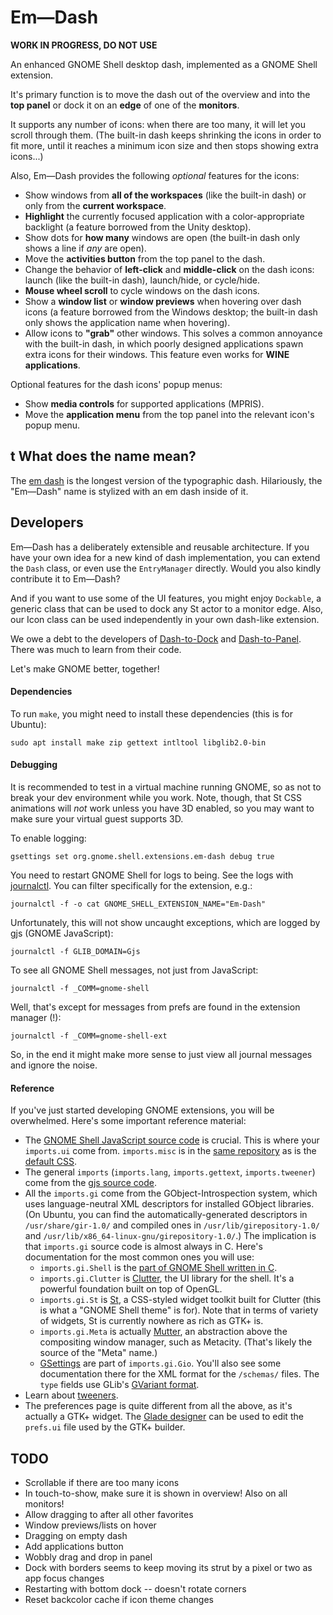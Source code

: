 
Em—Dash
=======

**WORK IN PROGRESS, DO NOT USE**

An enhanced GNOME Shell desktop dash, implemented as a GNOME Shell extension.

It's primary function is to move the dash out of the overview and into the **top panel** or dock it
on an **edge** of one of the **monitors**.

It supports any number of icons: when there are too many, it will let you scroll through them. (The
built-in dash keeps shrinking the icons in order to fit more, until it reaches a minimum icon size
and then stops showing extra icons...)

Also, Em—Dash provides the following *optional* features for the icons:

* Show windows from **all of the workspaces** (like the built-in dash) or only from the
  **current workspace**.
* **Highlight** the currently focused application with a color-appropriate backlight (a feature
  borrowed from the Unity desktop).
* Show dots for **how many** windows are open (the built-in dash only shows a line if *any* are
  open).
* Move the **activities button** from the top panel to the dash. 
* Change the behavior of **left-click** and **middle-click** on the dash icons: launch (like the
  built-in dash), launch/hide, or cycle/hide.
* **Mouse wheel scroll** to cycle windows on the dash icons.
* Show a **window list** or **window previews** when hovering over dash icons (a feature borrowed
  from the Windows desktop; the built-in dash only shows the application name when hovering).
* Allow icons to **"grab"** other windows. This solves a common annoyance with the built-in
  dash, in which poorly designed applications spawn extra icons for their windows. This feature even
  works for **WINE applications**.

Optional features for the dash icons' popup menus:

* Show **media controls** for supported applications (MPRIS).
* Move the **application menu** from the top panel into the relevant icon's popup menu.

t
What does the name mean?
------------------------

The [em dash](https://en.wikipedia.org/wiki/Dash#Em_dash) is the longest version of the typographic
dash. Hilariously, the "Em—Dash" name is stylized with an em dash inside of it.  


Developers
----------

Em—Dash has a deliberately extensible and reusable architecture. If you have your own idea for a
new kind of dash implementation, you can extend the `Dash` class, or even use the `EntryManager`
directly. Would you also kindly contribute it to Em—Dash?

And if you want to use some of the UI features, you might enjoy `Dockable`, a generic class that can
be used to dock any St actor to a monitor edge. Also, our Icon class can be used independently in
your own dash-like extension.

We owe a debt to the developers of [Dash-to-Dock](https://github.com/micheleg/dash-to-dock) and
[Dash-to-Panel](https://github.com/jderose9/dash-to-panel). There was much to learn from their code.

Let's make GNOME better, together!

#### Dependencies

To run `make`, you might need to install these dependencies (this is for Ubuntu):

    sudo apt install make zip gettext intltool libglib2.0-bin

#### Debugging

It is recommended to test in a virtual machine running GNOME, so as not to break your dev
environment while you work. Note, though, that St CSS animations will *not* work unless you have 3D
enabled, so you may want to make sure your virtual guest supports 3D.

To enable logging:

	gsettings set org.gnome.shell.extensions.em-dash debug true

You need to restart GNOME Shell for logs to being. See the logs with
[journalctl](https://www.freedesktop.org/software/systemd/man/journalctl.html). You can filter
specifically for the extension, e.g.:

    journalctl -f -o cat GNOME_SHELL_EXTENSION_NAME="Em-Dash"

Unfortunately, this will not show uncaught exceptions, which are logged by gjs (GNOME JavaScript):

    journalctl -f GLIB_DOMAIN=Gjs

To see all GNOME Shell messages, not just from JavaScript:

    journalctl -f _COMM=gnome-shell

Well, that's except for messages from prefs are found in the extension manager (!):

    journalctl -f _COMM=gnome-shell-ext

So, in the end it might make more sense to just view all journal messages and ignore the noise.

#### Reference

If you've just started developing GNOME extensions, you will be overwhelmed. Here's some important
reference material:

* The [GNOME Shell JavaScript source code](https://github.com/GNOME/gnome-shell/tree/master/js/ui)
  is crucial. This is where your `imports.ui` come from. `imports.misc` is in the
  [same repository](https://github.com/GNOME/gnome-shell/tree/master/js/misc) as is the
  [default CSS](https://github.com/GNOME/gnome-shell/blob/master/data/theme/gnome-shell.css).
* The general `imports` (`imports.lang`, `imports.gettext`, `imports.tweener`) come from the
  [gjs source code](https://git.gnome.org/browse/gjs/tree/modules).
* All the `imports.gi` come from the GObject-Introspection system, which uses language-neutral XML
  descriptors for installed GObject libraries. (On Ubuntu, you can find the
  automatically-generated descriptors in `/usr/share/gir-1.0/` and compiled ones in
  `/usr/lib/girepository-1.0/` and `/usr/lib/x86_64-linux-gnu/girepository-1.0/`.) The
  implication is that `imports.gi` source code is almost always in C. Here's documentation for the
  most common ones you will use:
  * `imports.gi.Shell` is the
     [part of GNOME Shell written in C](https://developer.gnome.org/shell/stable/).
  * `imports.gi.Clutter` is [Clutter](https://developer.gnome.org/clutter/stable/), the UI
    library for the shell. It's a powerful foundation built on top of OpenGL.
  * `imports.gi.St` is [St](https://developer.gnome.org/st/stable/), a CSS-styled widget toolkit
    built for Clutter (this is what a "GNOME Shell theme" is for). Note that in terms of variety of
    widgets, St is currently nowhere as rich as GTK+ is.
  * `imports.gi.Meta` is actually [Mutter](https://developer.gnome.org/meta/stable/), an
    abstraction above the compositing window manager, such as Metacity. (That's likely the source of
    the "Meta" name.)
  * [GSettings](https://developer.gnome.org/gio/stable/GSettings.html) are part of
    `imports.gi.Gio`. You'll also see some documentation there for the XML format for the
    `/schemas/` files. The `type` fields use GLib's
    [GVariant format](https://developer.gnome.org/glib/stable/gvariant-format-strings.html).
* Learn about [tweeners](http://hosted.zeh.com.br/tweener/docs/en-us/).
* The preferences page is quite different from all the above, as it's actually a GTK+ widget. The
  [Glade designer](https://glade.gnome.org/) can be used to edit the `prefs.ui` file used by the
  GTK+ builder.


TODO
----

* Scrollable if there are too many icons
* In touch-to-show, make sure it is shown in overview! Also on all monitors!
* Allow dragging to after all other favorites
* Window previews/lists on hover
* Dragging on empty dash
* Add applications button
* Wobbly drag and drop in panel
* Dock with borders seems to keep moving its strut by a pixel or two as app focus changes
* Restarting with bottom dock -- doesn't rotate corners
* Reset backcolor cache if icon theme changes
